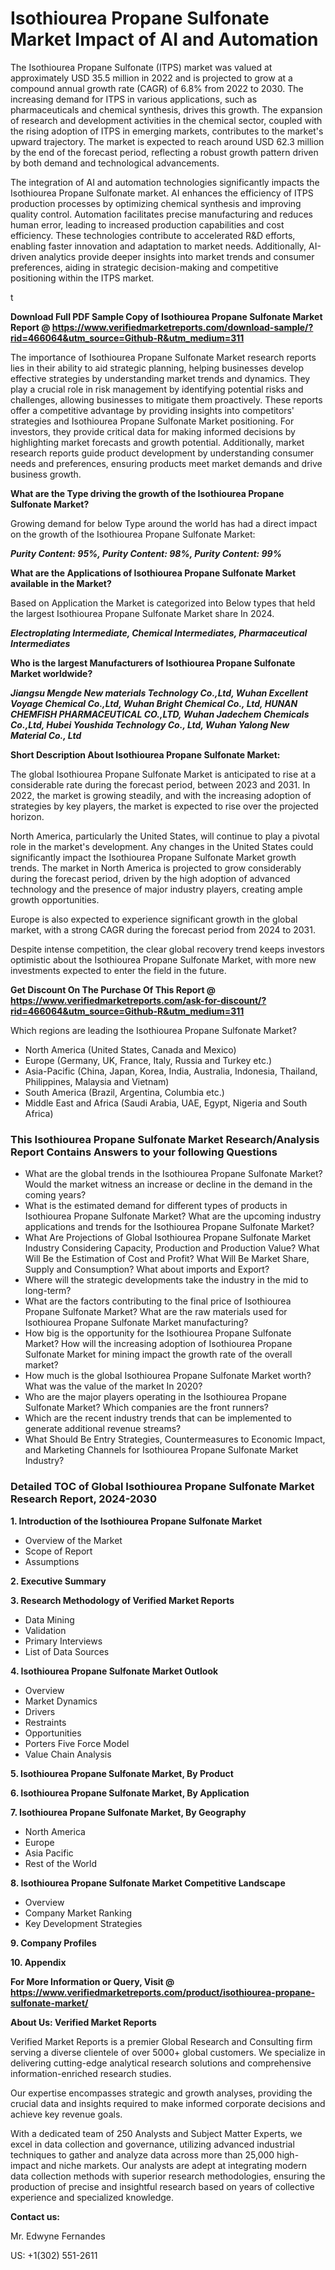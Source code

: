 <meta name="title" content="Global Isothiourea Propane Sulfonate Market Impact of AI and Automation"><meta name="description" content="The Isothiourea Propane Sulfonate (ITPS) market was valued at approximately USD 35.5 million in 2022 and is projected to grow at a compound annual growth rate (CAGR) o"><meta name="title" content="Isothiourea Propane Sulfonate Market Size, Share, Scope, Trends, Growth, Opportunities, Analysis, Forecast"><h1>Isothiourea Propane Sulfonate Market Impact of AI and Automation</h1><p>The Isothiourea Propane Sulfonate (ITPS) market was valued at approximately USD 35.5 million in 2022 and is projected to grow at a compound annual growth rate (CAGR) of 6.8% from 2022 to 2030. The increasing demand for ITPS in various applications, such as pharmaceuticals and chemical synthesis, drives this growth. The expansion of research and development activities in the chemical sector, coupled with the rising adoption of ITPS in emerging markets, contributes to the market's upward trajectory. The market is expected to reach around USD 62.3 million by the end of the forecast period, reflecting a robust growth pattern driven by both demand and technological advancements.</p><p>The integration of AI and automation technologies significantly impacts the Isothiourea Propane Sulfonate market. AI enhances the efficiency of ITPS production processes by optimizing chemical synthesis and improving quality control. Automation facilitates precise manufacturing and reduces human error, leading to increased production capabilities and cost efficiency. These technologies contribute to accelerated R&D efforts, enabling faster innovation and adaptation to market needs. Additionally, AI-driven analytics provide deeper insights into market trends and consumer preferences, aiding in strategic decision-making and competitive positioning within the ITPS market.</p>t</p><p id="" class=""><strong>Download Full PDF Sample Copy of Isothiourea Propane Sulfonate Market Report @ <a href="https://www.verifiedmarketreports.com/download-sample/?rid=466064&utm_source=Github-R&utm_medium=311" target="_blank">https://www.verifiedmarketreports.com/download-sample/?rid=466064&utm_source=Github-R&utm_medium=311</a></strong></p><p>The importance of&nbsp;Isothiourea Propane Sulfonate Market research reports lies in their ability to aid strategic planning, helping businesses develop effective strategies by understanding market trends and dynamics. They play a crucial role in risk management by identifying potential risks and challenges, allowing businesses to mitigate them proactively. These reports offer a competitive advantage by providing insights into competitors' strategies and Isothiourea Propane Sulfonate Market positioning. For investors, they provide critical data for making informed decisions by highlighting market forecasts and growth potential. Additionally, market research reports guide product development by understanding consumer needs and preferences, ensuring products meet market demands and drive business growth.</p><p><strong>What are the&nbsp;Type driving the growth of the Isothiourea Propane Sulfonate Market?</strong></p><p id="" class="">Growing demand for below Type around the world has had a direct impact on the growth of the Isothiourea Propane Sulfonate Market:</p><em><strong>Purity Content: 95%, Purity Content: 98%, Purity Content: 99%</strong></em></p><strong>What are the&nbsp;Applications&nbsp;of Isothiourea Propane Sulfonate Market available in the Market?</strong></p><p id="" class="">Based on Application the Market is categorized into Below types that held the largest Isothiourea Propane Sulfonate Market share In 2024.</p><em><strong>Electroplating Intermediate, Chemical Intermediates, Pharmaceutical Intermediates</strong></em></p><strong>Who is the largest Manufacturers of Isothiourea Propane Sulfonate Market worldwide?</strong></p><p><em><strong>Jiangsu Mengde New materials Technology Co.,Ltd, Wuhan Excellent Voyage Chemical Co.,Ltd, Wuhan Bright Chemical Co., Ltd, HUNAN CHEMFISH PHARMACEUTICAL CO.,LTD, Wuhan Jadechem Chemicals Co.,Ltd, Hubei Youshida Technology Co., Ltd, Wuhan Yalong New Material Co., Ltd</strong></em></p><p id="" class=""><strong>Short Description About Isothiourea Propane Sulfonate Market:</strong></p><p>The global Isothiourea Propane Sulfonate Market is anticipated to rise at a considerable rate during the forecast period, between 2023 and 2031. In 2022, the market is growing steadily, and with the increasing adoption of strategies by key players, the market is expected to rise over the projected horizon.</p><p>North America, particularly the United States, will continue to play a pivotal role in the market's development. Any changes in the United States could significantly impact the Isothiourea Propane Sulfonate Market growth trends. The market in North America is projected to grow considerably during the forecast period, driven by the high adoption of advanced technology and the presence of major industry players, creating ample growth opportunities.</p><p>Europe is also expected to experience significant growth in the global market, with a strong CAGR during the forecast period from 2024 to 2031.</p><p>Despite intense competition, the clear global recovery trend keeps investors optimistic about the Isothiourea Propane Sulfonate Market, with more new investments expected to enter the field in the future.</p><p id="" class=""><strong>Get Discount On The Purchase Of This Report @ <a href="https://www.verifiedmarketreports.com/ask-for-discount/?rid=466064&utm_source=Github-R&utm_medium=311" target="_blank">https://www.verifiedmarketreports.com/ask-for-discount/?rid=466064&utm_source=Github-R&utm_medium=311</a></strong></p>Which regions are leading the Isothiourea Propane Sulfonate Market?</p><ul><li>North America (United States, Canada and Mexico)</li><li>Europe (Germany, UK, France, Italy, Russia and Turkey etc.)</li><li>Asia-Pacific (China, Japan, Korea, India, Australia, Indonesia, Thailand, Philippines, Malaysia and Vietnam)</li><li>South America (Brazil, Argentina, Columbia etc.)</li><li>Middle East and Africa (Saudi Arabia, UAE, Egypt, Nigeria and South Africa)</li></ul><h3 id="" class="">This Isothiourea Propane Sulfonate Market Research/Analysis Report Contains Answers to your following Questions</h3><ul><li>What are the global trends in the Isothiourea Propane Sulfonate Market? Would the market witness an increase or decline in the demand in the coming years?</li><li>What is the estimated demand for different types of products in Isothiourea Propane Sulfonate Market? What are the upcoming industry applications and trends for the Isothiourea Propane Sulfonate Market?</li><li>What Are Projections of Global Isothiourea Propane Sulfonate Market Industry Considering Capacity, Production and Production Value? What Will Be the Estimation of Cost and Profit? What Will Be Market Share, Supply and Consumption? What about imports and Export?</li><li>Where will the strategic developments take the industry in the mid to long-term?</li><li>What are the factors contributing to the final price of Isothiourea Propane Sulfonate Market? What are the raw materials used for Isothiourea Propane Sulfonate Market manufacturing?</li><li>How big is the opportunity for the Isothiourea Propane Sulfonate Market? How will the increasing adoption of Isothiourea Propane Sulfonate Market for mining impact the growth rate of the overall market?</li><li>How much is the global Isothiourea Propane Sulfonate Market worth? What was the value of the market In 2020?</li><li>Who are the major players operating in the Isothiourea Propane Sulfonate Market? Which companies are the front runners?</li><li>Which are the recent industry trends that can be implemented to generate additional revenue streams?</li><li>What Should Be Entry Strategies, Countermeasures to Economic Impact, and Marketing Channels for Isothiourea Propane Sulfonate Market Industry?</li></ul><h3 id="" class="">Detailed TOC of Global Isothiourea Propane Sulfonate Market Research Report, 2024-2030</h3><p id="" class=""><strong>1. Introduction of the Isothiourea Propane Sulfonate Market</strong></p><ul><li>Overview of the Market</li><li>Scope of Report</li><li>Assumptions</li></ul><p id="" class=""><strong>2. Executive Summary</strong></p><p id="" class=""><strong>3. Research Methodology of Verified Market Reports</strong></p><ul><li>Data Mining</li><li>Validation</li><li>Primary Interviews</li><li>List of Data Sources</li></ul><p id="" class=""><strong>4. Isothiourea Propane Sulfonate Market Outlook</strong></p><ul><li>Overview</li><li>Market Dynamics</li><li>Drivers</li><li>Restraints</li><li>Opportunities</li><li>Porters Five Force Model</li><li>Value Chain Analysis</li></ul><p id="" class=""><strong>5. Isothiourea Propane Sulfonate Market, By Product</strong></p><p id="" class=""><strong>6. Isothiourea Propane Sulfonate Market, By Application</strong></p><p id="" class=""><strong>7. Isothiourea Propane Sulfonate Market, By Geography</strong></p><ul><li>North America</li><li>Europe</li><li>Asia Pacific</li><li>Rest of the World</li></ul><p id="" class=""><strong>8. Isothiourea Propane Sulfonate Market Competitive Landscape</strong></p><ul><li>Overview</li><li>Company Market Ranking</li><li>Key Development Strategies</li></ul><p id="" class=""><strong>9. Company Profiles</strong></p><p id="" class=""><strong>10. Appendix</strong></p><p id="" class=""><strong>For More Information or Query, Visit @ <a href="https://www.verifiedmarketreports.com/product/isothiourea-propane-sulfonate-market/" target="_blank">https://www.verifiedmarketreports.com/product/isothiourea-propane-sulfonate-market/</a></strong></p><p id="" class=""><strong>About Us: Verified Market Reports</strong></p><p id="" class="">Verified Market Reports is a premier Global Research and Consulting firm serving a diverse clientele of over 5000+ global customers. We specialize in delivering cutting-edge analytical research solutions and comprehensive information-enriched research studies.</p><p id="" class="">Our expertise encompasses strategic and growth analyses, providing the crucial data and insights required to make informed corporate decisions and achieve key revenue goals.</p><p id="" class="">With a dedicated team of 250 Analysts and Subject Matter Experts, we excel in data collection and governance, utilizing advanced industrial techniques to gather and analyze data across more than 25,000 high-impact and niche markets. Our analysts are adept at integrating modern data collection methods with superior research methodologies, ensuring the production of precise and insightful research based on years of collective experience and specialized knowledge.</p><p id="" class=""><strong>Contact us:</strong></p><p id="" class="">Mr. Edwyne Fernandes</p><p id="" class="">US: +1(302) 551-2611</p>